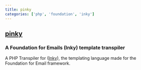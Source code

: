```yaml
---
title: pinky
categories: ['php', 'foundation', 'inky']
---
```

## [pinky](https://github.com/lorenzo/pinky)

### A Foundation for Emails (Inky) template transpiler


A PHP Transpiler for ([Inky](https://github.com/foundation/inky)), the templating language made for the Foundation for Email framework.
